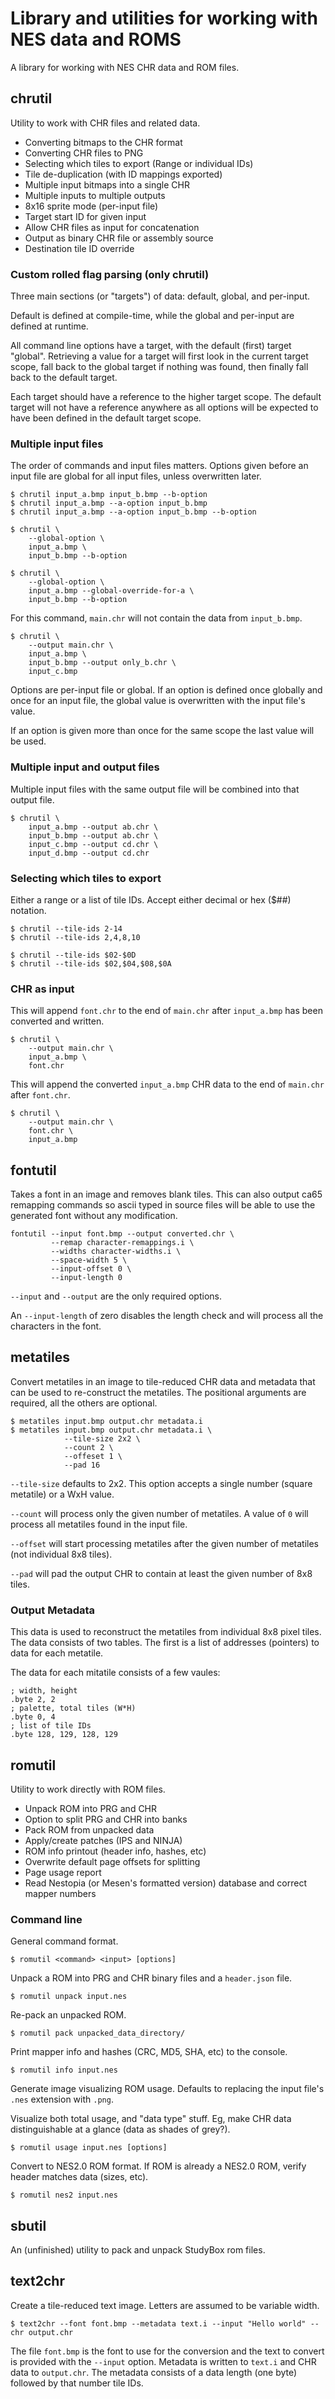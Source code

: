 # Library and utilities for working with NES data and ROMS

A library for working with NES CHR data and ROM files.

## chrutil

Utility to work with CHR files and related data.

- Converting bitmaps to the CHR format
- Converting CHR files to PNG
- Selecting which tiles to export (Range or individual IDs)
- Tile de-duplication (with ID mappings exported)
- Multiple input bitmaps into a single CHR
- Multiple inputs to multiple outputs
- 8x16 sprite mode (per-input file)
- Target start ID for given input
- Allow CHR files as input for concatenation
- Output as binary CHR file or assembly source
- Destination tile ID override

### Custom rolled flag parsing (only chrutil)

Three main sections (or "targets") of data: default, global, and per-input.

Default is defined at compile-time, while the global and per-input are defined
at runtime.

All command line options have a target, with the default (first) target
"global".  Retrieving a value for a target will first look in the current
target scope, fall back to the global target if nothing was found, then finally
fall back to the default target.

Each target should have a reference to the higher target scope.  The default
target will not have a reference anywhere as all options will be expected to
have been defined in the default target scope.

### Multiple input files

The order of commands and input files matters.  Options given before an input
file are global for all input files, unless overwritten later.

    $ chrutil input_a.bmp input_b.bmp --b-option
    $ chrutil input_a.bmp --a-option input_b.bmp
    $ chrutil input_a.bmp --a-option input_b.bmp --b-option

    $ chrutil \
        --global-option \
        input_a.bmp \
        input_b.bmp --b-option

    $ chrutil \
        --global-option \
        input_a.bmp --global-override-for-a \
        input_b.bmp --b-option

For this command, `main.chr` will not contain the data from `input_b.bmp`.

    $ chrutil \
        --output main.chr \
        input_a.bmp \
        input_b.bmp --output only_b.chr \
        input_c.bmp

Options are per-input file or global.  If an option is defined once globally
and once for an input file, the global value is overwritten with the input
file's value.

If an option is given more than once for the same scope the last value will be
used.

### Multiple input and output files

Multiple input files with the same output file will be combined into that
output file.

    $ chrutil \
        input_a.bmp --output ab.chr \
        input_b.bmp --output ab.chr \
        input_c.bmp --output cd.chr \
        input_d.bmp --output cd.chr

### Selecting which tiles to export

Either a range or a list of tile IDs.  Accept either decimal or hex ($##)
notation.

    $ chrutil --tile-ids 2-14
    $ chrutil --tile-ids 2,4,8,10

    $ chrutil --tile-ids $02-$0D
    $ chrutil --tile-ids $02,$04,$08,$0A

### CHR as input

This will append `font.chr` to the end of `main.chr` after `input_a.bmp` has
been converted and written.

    $ chrutil \
        --output main.chr \
        input_a.bmp \
        font.chr

This will append the converted `input_a.bmp` CHR data to the end of `main.chr`
after `font.chr`.

    $ chrutil \
        --output main.chr \
        font.chr \
        input_a.bmp

## fontutil

Takes a font in an image and removes blank tiles.  This can also output ca65
remapping commands so ascii typed in source files will be able to use the
generated font without any modification.

    fontutil --input font.bmp --output converted.chr \
             --remap character-remappings.i \
             --widths character-widths.i \
             --space-width 5 \
             --input-offset 0 \
             --input-length 0

`--input` and `--output` are the only required options.

An `--input-length` of zero disables the length check and will process all the
characters in the font.

## metatiles

Convert metatiles in an image to tile-reduced CHR data and metadata that can be
used to re-construct the metatiles.  The positional arguments are required, all
the others are optional.

    $ metatiles input.bmp output.chr metadata.i
    $ metatiles input.bmp output.chr metadata.i \
                --tile-size 2x2 \
                --count 2 \
                --offeset 1 \
                --pad 16

`--tile-size` defaults to 2x2.  This option accepts a single number (square
metatile) or a WxH value.

`--count` will process only the given number of metatiles.  A value of `0` will
process all metatiles found in the input file.

`--offset` will start processing metatiles after the given number of metatiles
(not individual 8x8 tiles).

`--pad` will pad the output CHR to contain at least the given number of 8x8
tiles.

### Output Metadata

This data is used to reconstruct the metatiles from individual 8x8 pixel tiles.
The data consists of two tables.  The first is a list of addresses (pointers)
to data for each metatile.

The data for each mitatile consists of a few vaules:

    ; width, height
    .byte 2, 2
    ; palette, total tiles (W*H)
    .byte 0, 4
    ; list of tile IDs
    .byte 128, 129, 128, 129

## romutil

Utility to work directly with ROM files.

- Unpack ROM into PRG and CHR
- Option to split PRG and CHR into banks
- Pack ROM from unpacked data
- Apply/create patches (IPS and NINJA)
- ROM info printout (header info, hashes, etc)
- Overwrite default page offsets for splitting
- Page usage report
- Read Nestopia (or Mesen's formatted version) database and correct mapper numbers

### Command line

General command format.

    $ romutil <command> <input> [options]

Unpack a ROM into PRG and CHR binary files and a `header.json` file.

    $ romutil unpack input.nes

Re-pack an unpacked ROM.

    $ romutil pack unpacked_data_directory/

Print mapper info and hashes (CRC, MD5, SHA, etc) to the console.

    $ romutil info input.nes

Generate image visualizing ROM usage.  Defaults to replacing the input file's
`.nes` extension with `.png`.

Visualize both total usage, and "data type" stuff.  Eg, make CHR data
distinguishable at a glance (data as shades of grey?).

    $ romutil usage input.nes [options]

Convert to NES2.0 ROM format.  If ROM is already a NES2.0 ROM, verify header
matches data (sizes, etc).

    $ romutil nes2 input.nes

## sbutil

An (unfinished) utility to pack and unpack StudyBox rom files.

## text2chr

Create a tile-reduced text image.  Letters are assumed to be variable width.

    $ text2chr --font font.bmp --metadata text.i --input "Hello world" --chr output.chr

The file `font.bmp` is the font to use for the conversion and the text to
convert is provided with the `--input` option.  Metadata is written to
`text.i` and CHR data to `output.chr`.  The metadata consists of a data
length (one byte) followed by that number tile IDs.
